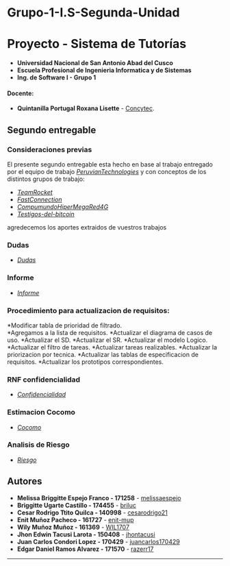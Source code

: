 # Grupo-1-I.S-Segunda-Unidad
# Proyecto - Sistema de Tutorías
- **Universidad Nacional de San Antonio Abad del Cusco**
- **Escuela Profesional de Ingenieria Informatica y de Sistemas**
- **Ing. de Software I - Grupo 1**
#### Docente:
- **Quintanilla Portugal Roxana Lisette** - [Concytec](http://directorio.concytec.gob.pe/appDirectorioCTI/VerDatosInvestigador.do?id_investigador=40930).
## Segundo entregable
### **Consideraciones previas**
El presente segundo entregable esta hecho en base al trabajo entregado por el equipo de trabajo
_[PeruvianTechnologies](https://github.com/Claudiars20/PeruvianTechnologies_IngSoft)_ 
y con conceptos de los distintos grupos de trabajo:
* _[TeamRocket](https://github.com/VkCarlin/TeamRocket)_
* _[FastConnection](https://github.com/AlexHelder-Tyzer/IngSoft-FastConnection)_
* _[CompumundoHiperMegaRed4G](https://github.com/razerr17/Compumundo_Hiper_Mega_Red_G4)_
* _[Testigos-del-bitcoin](https://github.com/WidmarO/Testigos-del-bitcoin)_

agredecemos los aportes extraidos de vuestros trabajos
### **Dudas**
* _[Dudas](https://docs.google.com/document/d/19Lbyj0zbaXeI-JDKwL5Q3aw5zZf0US3EbLihIBADTWE/edit)_
### **Informe**
* _[Informe](https://docs.google.com/document/d/1pgaCNmPrK4FzlS2riLuAyA2kxl1-kagwGfYvNBnqboM/edit)_

### **Procedimiento para actualizacion de requisitos:**
*Modificar tabla de prioridad de filtrado.  
*Agregamos a la lista de requisitos. 
*Actualizar el diagrama de casos de uso.
*Actualizar el SD. 
*Actualizar el SR. 
*Actualizar el modelo Logico. 
*Actualizar el filtro de tareas.
*Actualizar tareas realizables. 
*Actualizar la priorizacion por tecnica.
*Actualizar las tablas de especificacion de requisitos.
*Actualizar los prototipos correspondientes.

### **RNF confidencialidad**
* _[Confidencialidad](https://github.com/razerr17/Grupo-1-I.S-Segunda-Unidad/blob/main/Modelos/NFRConfidencialidad.png)_
### **Estimacion Cocomo**
* _[Cocomo](https://docs.google.com/document/d/1iu4GzGoD8HzfxKUe6fUxnTN9sFydXYX9FV1S2n1rQlI/edit)_
### **Analisis de Riesgo**
* _[Riesgo](https://docs.google.com/document/d/1sDjWP60GWTpfousy8ObzpAJhK-Yoa4mHtFFfxCeuIn4/edit#heading=h.osx4xe9kvx4)_

## Autores
* **Melissa Briggitte Espejo Franco - 171258** - [melissaespejo](https://github.com/melissaespejo)
* **Briggitte Ugarte Castillo - 174455** - [briluc](https://github.com/briluc)
* **Cesar Rodrigo Ttito Quilca - 140998** - [cesarodrigo21](https://github.com/cesarodrigo21)
* **Enit Muñoz Pacheco - 161727** - [enit-mup](https://github.com/enit-mup)
* **Wily Muñoz Muñoz - 161369** - [WIL1707](https://github.com/WIL1707)
* **Jhon Edwin Tacusi Larota - 150408** - [jhontacusi](https://github.com/jhontacusi)
* **Juan Carlos Condori Lopez - 170429** - [juancarlos170429](https://github.com/juancarlos170429)
* **Edgar Daniel Ramos Alvarez - 171570** - [razerr17](https://github.com/razerr17)
---
